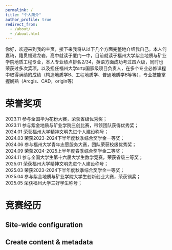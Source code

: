 ```yaml
---
permalink: /
title: "个人简介"
author_profile: true
redirect_from: 
  - /about/
  - /about.html
---
```


你好，欢迎来到我的主页，接下来我将从以下几个方面完整地介绍我自己。本人何嘉琦，籍贯福建龙岩，高中就读于厦门一中，目前就读于福州大学紫金地质与矿业学院地质工程专业，本人专业绩点排名2/34，英语方面成功考过四六级，同时也荣获过多次奖项，以及担任福州大学srtp国家级项目负责人，在多个专业必修课程中取得满绩的成绩（构造地质学B、工程地质学、普通地质学B等等），专业技能掌握娴熟（Arcgis、CAD，origin等）



荣誉奖项
======
2023.11 参与全国华为花粉大赛，荣获省级优秀奖；  
2023.11 参与紫金地质与矿业学院三创比赛，带领团队获得优秀奖；  
2024.01 荣获福州大学精神文明先进个人建设称号；  
2024.03 荣获2023-2024下半年度秋季综合奖学金一等奖；  
2024.06 参与福州大学青年志愿服务大赛，团队荣获校级优秀奖；  
2024.09 荣获2024-2025上半年度春季综合奖学金二等奖；  
2024.11 参与全国大学生第十六届大学生数学竞赛，荣获省级三等奖；  
2025.01 荣获福州大学精神文明先进个人建设称号；  
2025.03 荣获2023-2024下半年度秋季综合奖学金一等奖；  
2025.04 参与紫金地质与矿业学院大学生创新创业大赛，荣获铜奖；  
2025.05 荣获福州大学三好学生称号；  


竞赛经历
======


Site-wide configuration
------


Create content & metadata
------



